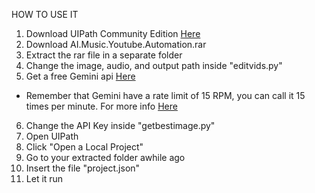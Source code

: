 HOW TO USE IT 

1. Download UIPath Community Edition [Here](https://www.youtube.com/watch?v=mGLKaAoGkuo&t=1s)
2. Download AI.Music.Youtube.Automation.rar
3. Extract the rar file in a separate folder
4. Change the image, audio, and output path inside "editvids.py"
5. Get a free Gemini api [Here](https://aistudio.google.com/app/apikey)
  - Remember that Gemini have a rate limit of 15 RPM, you can call it 15 times per minute. For more info [Here](https://ai.google.dev/gemini-api/docs/rate-limits)
6. Change the API Key inside "getbestimage.py"
7. Open UIPath
8. Click "Open a Local Project"
9. Go to your extracted folder awhile ago
10. Insert the file "project.json"
11. Let it run
